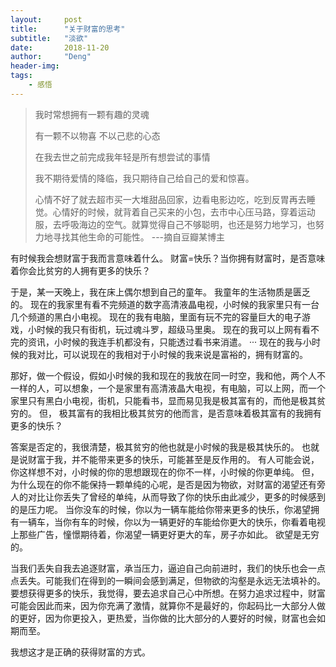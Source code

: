 ```yaml
---
layout:     post
title:      "关于财富的思考"
subtitle:   "淡欲"
date:       2018-11-20
author:     "Deng"
header-img: 
tags:
    - 感悟
---
```


> 我时常想拥有一颗有趣的灵魂
> 
> 有一颗不以物喜 不以己悲的心态
> 
> 在我去世之前完成我年轻是所有想尝试的事情
> 
> 我不期待爱情的降临，我只期待自己给自己的爱和惊喜。
> 
> 心情不好了就去超市买一大堆甜品回家，边看电影边吃，吃到反胃再去睡觉。心情好的时候，就背着自己买来的小包，去市中心压马路，穿着运动服，去呼吸海边的空气。就算觉得自己不够聪明，也还是努力地学习，也努力地寻找其他生命的可能性。
> ---摘自豆瓣某博主

有时候我会想财富于我而言意味着什么。
财富=快乐？当你拥有财富时，是否意味着你会比贫穷的人拥有更多的快乐？

于是，某一天晚上，我在床上偶尔想到自己的童年。
我童年的生活物质是匮乏的。
现在的我家里有看不完频道的数字高清液晶电视，小时候的我家里只有一台几个频道的黑白小电视。
现在的我有电脑，里面有玩不完的容量巨大的电子游戏，小时候的我只有街机，玩过魂斗罗，超级马里奥。
现在的我可以上网有看不完的资讯，小时候的我连手机都没有，只能透过看书来消遣。
···
现在的我与小时候的我对比，可以说现在的我相对于小时候的我来说是富裕的，拥有财富的。

那好，做一个假设，假如小时候的我和现在的我放在同一时空，我和他，两个人不一样的人，可以想象，一个是家里有高清液晶大电视，有电脑，可以上网，而一个家里只有黑白小电视，街机，只能看书，显而易见我是极其富有的，而他是极其贫穷的。
但，
极其富有的我相比极其贫穷的他而言，是否意味着极其富有的我拥有更多的快乐？

答案是否定的，我很清楚，极其贫穷的他也就是小时候的我是极其快乐的。
也就是说财富于我，并不能带来更多的快乐，可能甚至是反作用的。
有人可能会说，你这样想不对，小时候的你的思想跟现在的你不一样，小时候的你更单纯。
但，为什么现在的你不能保持一颗单纯的心呢，是否是因为物欲，对财富的渴望还有旁人的对比让你丢失了曾经的单纯，从而导致了你的快乐由此减少，更多的时候感到的是压力呢。
当你没车的时候，你以为一辆车能给你带来更多的快乐，你渴望拥有一辆车，当你有车的时候，你以为一辆更好的车能给你更大的快乐，你看着电视上那些广告，憧憬期待着，你渴望一辆更好更大的车，房子亦如此。
欲望是无穷的。

当我们丢失自我去追逐财富，承当压力，逼迫自己向前进时，我们的快乐也会一点点丢失。可能我们在得到的一瞬间会感到满足，但物欲的沟壑是永远无法填补的。
要想获得更多的快乐，我觉得，要去追求自己心中所想。在努力追求过程中，财富可能会因此而来，因为你充满了激情，就算你不是最好的，你起码比一大部分人做的更好，因为你更投入，更热爱，当你做的比大部分的人要好的时候，财富也会如期而至。

我想这才是正确的获得财富的方式。



